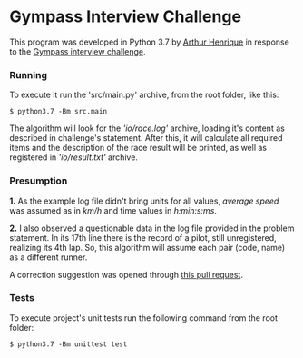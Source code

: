 
Gympass Interview Challenge
==

This program was developed in Python 3.7 by [Arthur Henrique](https://www.linkedin.com/in/arthur-henrique-della-fraga/) in response to the [Gympass interview challenge](https://github.com/Gympass/interview-test).

### Running

To execute it run the 'src/main.py' archive, from the root folder, like this:
```
$ python3.7 -Bm src.main
```

The algorithm will look for the _'io/race.log'_ archive,
loading it's content as described in challenge's statement.
After this, it will calculate all required items and the description of the race result will be printed, as well as registered in _'io/result.txt'_ archive.

### Presumption

**1.** As the example log file didn't bring units for all values, *average speed* was assumed as in *km/h* and time values in *h:min:s:ms*.

**2.** I also observed a questionable data in the log file provided in the problem statement. In its 17th line there is the record of a pilot, still unregistered, realizing its 4th lap. So, this algorithm will assume each pair (code, name) as a different runner.

A correction suggestion was opened through [this pull request](https://github.com/Gympass/interview-test/pull/2).

### Tests

To execute project's unit tests run the following command from the root folder:
```
$ python3.7 -Bm unittest test
```
